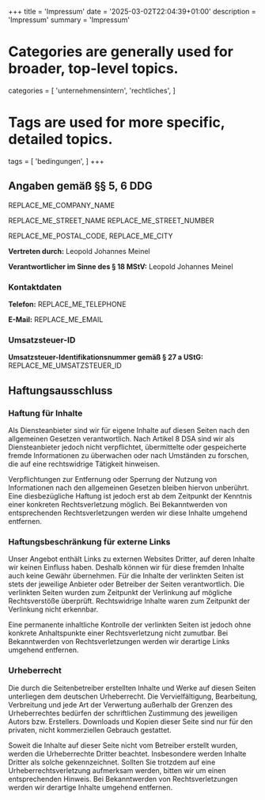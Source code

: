 +++
title = 'Impressum'
date = '2025-03-02T22:04:39+01:00'
description = 'Impressum'
summary = 'Impressum'
# Categories are generally used for broader, top-level topics.
categories = [
 'unternehmensintern',
 'rechtliches',
]
# Tags are used for more specific, detailed topics.
tags = [
 'bedingungen',
]
+++

## Angaben gemäß §§ 5, 6 DDG

REPLACE_ME_COMPANY_NAME

REPLACE_ME_STREET_NAME REPLACE_ME_STREET_NUMBER

REPLACE_ME_POSTAL_CODE, REPLACE_ME_CITY

**Vertreten durch:** Leopold Johannes Meinel

**Verantwortlicher im Sinne des § 18 MStV:** Leopold Johannes Meinel

### Kontaktdaten

**Telefon:** REPLACE_ME_TELEPHONE

**E-Mail:** REPLACE_ME_EMAIL

### Umsatzsteuer-ID

**Umsatzsteuer-Identifikationsnummer gemäß § 27 a UStG:** REPLACE_ME_UMSATZSTEUER_ID

## Haftungsausschluss

### Haftung für Inhalte

Als Diensteanbieter sind wir für eigene Inhalte auf diesen Seiten nach den allgemeinen Gesetzen verantwortlich. Nach Artikel 8 DSA sind wir als Diensteanbieter jedoch nicht verpflichtet, übermittelte oder gespeicherte fremde Informationen zu überwachen oder nach Umständen zu forschen, die auf eine rechtswidrige Tätigkeit hinweisen.

Verpflichtungen zur Entfernung oder Sperrung der Nutzung von Informationen nach den allgemeinen Gesetzen bleiben hiervon unberührt. Eine diesbezügliche Haftung ist jedoch erst ab dem Zeitpunkt der Kenntnis einer konkreten Rechtsverletzung möglich. Bei Bekanntwerden von entsprechenden Rechtsverletzungen werden wir diese Inhalte umgehend entfernen.

### Haftungsbeschränkung für externe Links

Unser Angebot enthält Links zu externen Websites Dritter, auf deren Inhalte wir keinen Einfluss haben. Deshalb können wir für diese fremden Inhalte auch keine Gewähr übernehmen. Für die Inhalte der verlinkten Seiten ist stets der jeweilige Anbieter oder Betreiber der Seiten verantwortlich. Die verlinkten Seiten wurden zum Zeitpunkt der Verlinkung auf mögliche Rechtsverstöße überprüft. Rechtswidrige Inhalte waren zum Zeitpunkt der Verlinkung nicht erkennbar.

Eine permanente inhaltliche Kontrolle der verlinkten Seiten ist jedoch ohne konkrete Anhaltspunkte einer Rechtsverletzung nicht zumutbar. Bei Bekanntwerden von Rechtsverletzungen werden wir derartige Links umgehend entfernen.

### Urheberrecht

Die durch die Seitenbetreiber erstellten Inhalte und Werke auf diesen Seiten unterliegen dem deutschen Urheberrecht. Die Vervielfältigung, Bearbeitung, Verbreitung und jede Art der Verwertung außerhalb der Grenzen des Urheberrechtes bedürfen der schriftlichen Zustimmung des jeweiligen Autors bzw. Erstellers. Downloads und Kopien dieser Seite sind nur für den privaten, nicht kommerziellen Gebrauch gestattet.

Soweit die Inhalte auf dieser Seite nicht vom Betreiber erstellt wurden, werden die Urheberrechte Dritter beachtet. Insbesondere werden Inhalte Dritter als solche gekennzeichnet. Sollten Sie trotzdem auf eine Urheberrechtsverletzung aufmerksam werden, bitten wir um einen entsprechenden Hinweis. Bei Bekanntwerden von Rechtsverletzungen werden wir derartige Inhalte umgehend entfernen.
